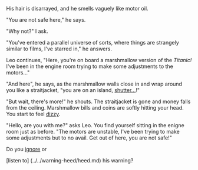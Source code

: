 His hair is disarrayed, and he smells vaguely like motor oil.

"You are not safe here," he says.

"Why not?" I ask.

"You've entered a parallel universe of sorts, where things are strangely similar to films, I've starred in," he answers.

Leo continues, "Here, you're on board a marshmallow version of the *Titanic!*
I've been in the engine room trying to make some adjustments to the motors..."

"And here", he says, as the marshmallow walls close in and wrap around you like a straitjacket,
"you are on an island, [shutter...](./shutter-island/shutter-island.md)!"

"But wait, there's more!" he shouts. The straitjacket is gone and money falls from the ceiling.
Marshmallow bills and coins are softly hitting your head. 
You start to feel [dizzy](./wolf-of-wall-street/wolf-of-wall-street.md).

"Hello, are you with me?" asks Leo. You find yourself sitting in the enigne room just as before. 
"The motors are unstable, I've been trying to make some adjustments but to no avail. Get out of 
here, you are not safe!"

Do you [ignore](../../warning-ignore/ignore.md) or 

[listen to] (../../warning-heed/heed.md) his warning?
